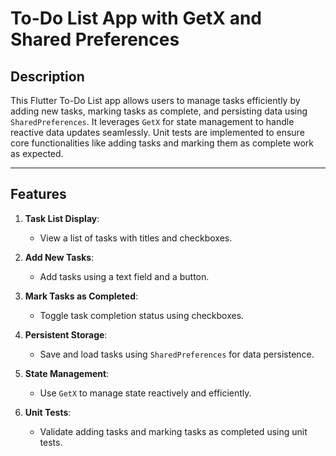 # To-Do List App with GetX and Shared Preferences

## Description  
This Flutter To-Do List app allows users to manage tasks efficiently by adding new tasks, marking tasks as complete, and persisting data using `SharedPreferences`. It leverages `GetX` for state management to handle reactive data updates seamlessly. Unit tests are implemented to ensure core functionalities like adding tasks and marking them as complete work as expected.

---

## Features  
1. **Task List Display**:  
   - View a list of tasks with titles and checkboxes.

2. **Add New Tasks**:  
   - Add tasks using a text field and a button.

3. **Mark Tasks as Completed**:  
   - Toggle task completion status using checkboxes.

4. **Persistent Storage**:  
   - Save and load tasks using `SharedPreferences` for data persistence.

5. **State Management**:  
   - Use `GetX` to manage state reactively and efficiently.

6. **Unit Tests**:  
   - Validate adding tasks and marking tasks as completed using unit tests.
